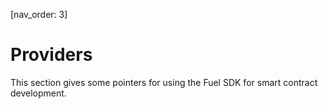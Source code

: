 [nav_order: 3]

# Providers

This section gives some pointers for using the Fuel SDK for smart contract development.
